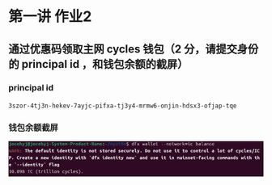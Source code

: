# 第一讲 作业2
## 通过优惠码领取主网 cycles 钱包（2 分，请提交身份的 principal id ，和钱包余额的截屏）

### principal id
`3szor-4tj3n-hekev-7ayjc-pifxa-tj3y4-mrmw6-onjin-hdsx3-ofjap-tqe`

### 钱包余额截屏
![balance](img/balance.png)
